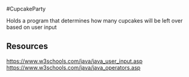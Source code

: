 #CupcakeParty

Holds a program that determines how many cupcakes will be left over based on user input

## Resources
https://www.w3schools.com/java/java_user_input.asp
https://www.w3schools.com/java/java_operators.asp